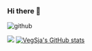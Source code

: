 ### Hi there 👋

<!--
**VegSja/VegSja** is a ✨ _special_ ✨ repository because its `README.md` (this file) appears on your GitHub profile.

Here are some ideas to get you started:

- 🔭 I’m currently working on ...
- 🌱 I’m currently learning ...
- 👯 I’m looking to collaborate on ...
- 🤔 I’m looking for help with ...
- 💬 Ask me about ...
- 📫 How to reach me: ...
- 😄 Pronouns: ...
- ⚡ Fun fact: ...
-->

![github](https://img.shields.io/badge/GitHub-000000?style=for-the-badge&logo=GitHub&logoColor=white)

![](https://gitwar.herokuapp.com/badge?username=VegSja)
[![VegSja's GitHub stats](https://github-readme-stats.vercel.app/api?username=VegSja)](https://github.com/anuraghazra/github-readme-stats)

